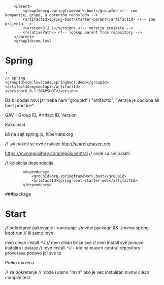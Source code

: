 
```

	<parent>
		<groupId>org.springframework.boot</groupId> <!-- ime kompanije, grupe, u obrnutom redosledu -->
		<artifactId>spring-boot-starter-parent</artifactId> <!-- ime projekta -->
		<version>3.2.1</version> <!-- verzija projekta -->
		<relativePath/> <!-- lookup parent from repository -->
	</parent>
	<groupId>com.luv2
```


# Spring
```
f
// spring
<groupId>com.luv2code.springboot.demo</groupId>  
<artifactId>mycoolapi</artifactId>  
<version>0.0.1-SNAPSHOT</version>

```


Da bi dodali novi jar treba nam "groupId" i "artifactId", "verzija je opciona ali best practice"

GAV - Group ID, Artifact ID, Version

Kako naci 

idi na sajt spring.io, hibernate.org

// svi paketi se ovde nalaze
http://search.maven.org 


https://mvnrepository.com/repos/central
// ovde su svi paketi


// kolekcija dependecija
```
		<dependency>
			<groupId>org.springframework.boot</groupId>
			<artifactId>spring-boot-starter-web</artifactId>
		</dependency>
```


###package
# Start 
// pokretanje pakovanje i runovanje
./mvnw package && ./mvnw spring-boot:run
// ili samo mvn



mvn clean install -U
// mvn clean brise sve
// mvn install sve ponovo instalira i pakuje
// mvn install -U - ide na maven central repository i proverava ponovo jel sve tu



Preko mavena

// za pokretanje
// moze i samo "mvn" ako je vec instaliran
mvnw clean compile test